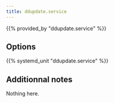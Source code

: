 ```yaml
---
title: ddupdate.service
---
```


{{% provided_by "ddupdate.service" %}}

## Options

{{% systemd_unit "ddupdate.service" %}}

## Additionnal notes

Nothing here.